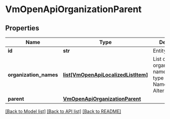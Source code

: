 # VmOpenApiOrganizationParent

## Properties
Name | Type | Description | Notes
------------ | ------------- | ------------- | -------------
**id** | **str** | Entity identifier. | [optional] 
**organization_names** | [**list[VmOpenApiLocalizedListItem]**](VmOpenApiLocalizedListItem.md) | List of organization names. Possible type values are: Name, AlternativeName. | [optional] 
**parent** | [**VmOpenApiOrganizationParent**](VmOpenApiOrganizationParent.md) |  | [optional] 

[[Back to Model list]](../README.md#documentation-for-models) [[Back to API list]](../README.md#documentation-for-api-endpoints) [[Back to README]](../README.md)


